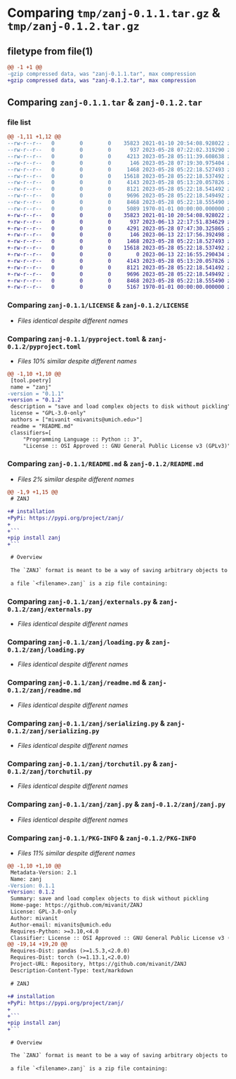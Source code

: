 # Comparing `tmp/zanj-0.1.1.tar.gz` & `tmp/zanj-0.1.2.tar.gz`

## filetype from file(1)

```diff
@@ -1 +1 @@
-gzip compressed data, was "zanj-0.1.1.tar", max compression
+gzip compressed data, was "zanj-0.1.2.tar", max compression
```

## Comparing `zanj-0.1.1.tar` & `zanj-0.1.2.tar`

### file list

```diff
@@ -1,11 +1,12 @@
--rw-r--r--   0        0        0    35823 2021-01-10 20:54:08.928022 zanj-0.1.1/LICENSE
--rw-r--r--   0        0        0      937 2023-05-28 07:22:02.319290 zanj-0.1.1/pyproject.toml
--rw-r--r--   0        0        0     4213 2023-05-28 05:11:39.608638 zanj-0.1.1/README.md
--rw-r--r--   0        0        0      146 2023-05-28 07:19:30.975404 zanj-0.1.1/zanj/__init__.py
--rw-r--r--   0        0        0     1468 2023-05-28 05:22:18.527493 zanj-0.1.1/zanj/externals.py
--rw-r--r--   0        0        0    15618 2023-05-28 05:22:18.537492 zanj-0.1.1/zanj/loading.py
--rw-r--r--   0        0        0     4143 2023-05-28 05:13:20.057826 zanj-0.1.1/zanj/readme.md
--rw-r--r--   0        0        0     8121 2023-05-28 05:22:18.541492 zanj-0.1.1/zanj/serializing.py
--rw-r--r--   0        0        0     9696 2023-05-28 05:22:18.549492 zanj-0.1.1/zanj/torchutil.py
--rw-r--r--   0        0        0     8468 2023-05-28 05:22:18.555490 zanj-0.1.1/zanj/zanj.py
--rw-r--r--   0        0        0     5089 1970-01-01 00:00:00.000000 zanj-0.1.1/PKG-INFO
+-rw-r--r--   0        0        0    35823 2021-01-10 20:54:08.928022 zanj-0.1.2/LICENSE
+-rw-r--r--   0        0        0      937 2023-06-13 22:17:51.834629 zanj-0.1.2/pyproject.toml
+-rw-r--r--   0        0        0     4291 2023-05-28 07:47:30.325865 zanj-0.1.2/README.md
+-rw-r--r--   0        0        0      146 2023-06-13 22:17:56.392498 zanj-0.1.2/zanj/__init__.py
+-rw-r--r--   0        0        0     1468 2023-05-28 05:22:18.527493 zanj-0.1.2/zanj/externals.py
+-rw-r--r--   0        0        0    15618 2023-05-28 05:22:18.537492 zanj-0.1.2/zanj/loading.py
+-rw-r--r--   0        0        0        0 2023-06-13 22:16:55.290434 zanj-0.1.2/zanj/py.typed
+-rw-r--r--   0        0        0     4143 2023-05-28 05:13:20.057826 zanj-0.1.2/zanj/readme.md
+-rw-r--r--   0        0        0     8121 2023-05-28 05:22:18.541492 zanj-0.1.2/zanj/serializing.py
+-rw-r--r--   0        0        0     9696 2023-05-28 05:22:18.549492 zanj-0.1.2/zanj/torchutil.py
+-rw-r--r--   0        0        0     8468 2023-05-28 05:22:18.555490 zanj-0.1.2/zanj/zanj.py
+-rw-r--r--   0        0        0     5167 1970-01-01 00:00:00.000000 zanj-0.1.2/PKG-INFO
```

### Comparing `zanj-0.1.1/LICENSE` & `zanj-0.1.2/LICENSE`

 * *Files identical despite different names*

### Comparing `zanj-0.1.1/pyproject.toml` & `zanj-0.1.2/pyproject.toml`

 * *Files 10% similar despite different names*

```diff
@@ -1,10 +1,10 @@
 [tool.poetry]
 name = "zanj"
-version = "0.1.1"
+version = "0.1.2"
 description = "save and load complex objects to disk without pickling"
 license = "GPL-3.0-only"
 authors = ["mivanit <mivanits@umich.edu>"]
 readme = "README.md"
 classifiers=[
     "Programming Language :: Python :: 3",
     "License :: OSI Approved :: GNU General Public License v3 (GPLv3)",
```

### Comparing `zanj-0.1.1/README.md` & `zanj-0.1.2/README.md`

 * *Files 2% similar despite different names*

```diff
@@ -1,9 +1,15 @@
 # ZANJ
 
+# installation
+PyPi: https://pypi.org/project/zanj/
+
+```
+pip install zanj
+```
 
 # Overview
 
 The `ZANJ` format is meant to be a way of saving arbitrary objects to disk, in a way that is flexible, allows to keep configuration and data together, and is human readable. It is loosely inspired by HDF5 and the derived `exdir` format, and the implementation is similar to `npz` files. The on-disk format is as follows:
 
 a file `<filename>.zanj` is a zip file containing:
```

### Comparing `zanj-0.1.1/zanj/externals.py` & `zanj-0.1.2/zanj/externals.py`

 * *Files identical despite different names*

### Comparing `zanj-0.1.1/zanj/loading.py` & `zanj-0.1.2/zanj/loading.py`

 * *Files identical despite different names*

### Comparing `zanj-0.1.1/zanj/readme.md` & `zanj-0.1.2/zanj/readme.md`

 * *Files identical despite different names*

### Comparing `zanj-0.1.1/zanj/serializing.py` & `zanj-0.1.2/zanj/serializing.py`

 * *Files identical despite different names*

### Comparing `zanj-0.1.1/zanj/torchutil.py` & `zanj-0.1.2/zanj/torchutil.py`

 * *Files identical despite different names*

### Comparing `zanj-0.1.1/zanj/zanj.py` & `zanj-0.1.2/zanj/zanj.py`

 * *Files identical despite different names*

### Comparing `zanj-0.1.1/PKG-INFO` & `zanj-0.1.2/PKG-INFO`

 * *Files 11% similar despite different names*

```diff
@@ -1,10 +1,10 @@
 Metadata-Version: 2.1
 Name: zanj
-Version: 0.1.1
+Version: 0.1.2
 Summary: save and load complex objects to disk without pickling
 Home-page: https://github.com/mivanit/ZANJ
 License: GPL-3.0-only
 Author: mivanit
 Author-email: mivanits@umich.edu
 Requires-Python: >=3.10,<4.0
 Classifier: License :: OSI Approved :: GNU General Public License v3 (GPLv3)
@@ -19,14 +19,20 @@
 Requires-Dist: pandas (>=1.5.3,<2.0.0)
 Requires-Dist: torch (>=1.13.1,<2.0.0)
 Project-URL: Repository, https://github.com/mivanit/ZANJ
 Description-Content-Type: text/markdown
 
 # ZANJ
 
+# installation
+PyPi: https://pypi.org/project/zanj/
+
+```
+pip install zanj
+```
 
 # Overview
 
 The `ZANJ` format is meant to be a way of saving arbitrary objects to disk, in a way that is flexible, allows to keep configuration and data together, and is human readable. It is loosely inspired by HDF5 and the derived `exdir` format, and the implementation is similar to `npz` files. The on-disk format is as follows:
 
 a file `<filename>.zanj` is a zip file containing:
```

